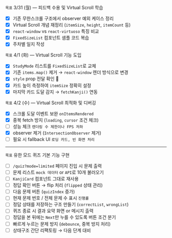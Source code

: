 `목표` 3/31 (월) — 피드백 수용 및 Virtual Scroll 학습

- [x] 기존 무한스크롤 구조에서 observer 예외 케이스 정리
- [x] Virtual Scroll 개념 재정리 (`itemSize`, `height`, `itemCount` 등)
- [x] `react-window` vs `react-virtuoso` 특징 비교
- [x] `FixedSizeList` 컴포넌트 샘플 코드 복습
- [x] 주차별 일지 작성

`목표` 4/1 (화) — Virtual Scroll 기능 도입

- [x] `StudyMode` 리스트를 `FixedSizeList`로 교체
- [x] 기존 `items.map()` 제거 → `react-window` 렌더 방식으로 변경
- [x] `style` prop 전달 확인 📌
- [x] 카드 높이 측정하여 `itemSize` 정확히 설정
- [x] 마지막 카드 도달 감지 → `fetchKanji()` 연동

`목표` 4/2 (수) — Virtual Scroll 최적화 및 디버깅

- [x] 스크롤 도달 이벤트 보완 `onItemsRendered`
- [x] 중복 fetch 방지 (`loading`, `cursor` 조건 체크)
- [ ] 성능 체크 `렌더링 수 제한이나 FPS 저하`
- [x] observer 제거 (`IntersectionObserver` 제거)
- [ ] 필요 시 fallback UI `로딩 카드, 빈 화면 처리`
---
`목표` 유한 모드 퀴즈 기본 기능 구현 

- [ ] `/quiz?mode=limited` 페이지 진입 시 문제 출력
- [ ] 문제 리스트 `mock 데이터` or `API`로 10개 불러오기
- [ ] `KanjiCard` 컴포넌트 그대로 재사용
- [ ] 정답 확인 버튼 → flip 처리 (`flipped` 상태 관리)
- [ ] 다음 문제 버튼 (`quizIndex` 증가)
- [ ] 현재 문제 번호 / 전체 문제 수 표시 `진행률`
- [ ] 정답 상태를 저장하는 구조 만들기 (`correctList`, `wrongList`)
- [ ] 퀴즈 종료 시 결과 요약 화면 or 메시지 출력
- [ ] 정답을 본 뒤에는 `Next`만 누를 수 있도록 버튼 조건 분기
- [ ] 빠르게 누르는 문제 방지 (`debounce`, 중복 방지 처리)
- [ ] 상태구조 간단 리팩토링 → 다음 단계 대비